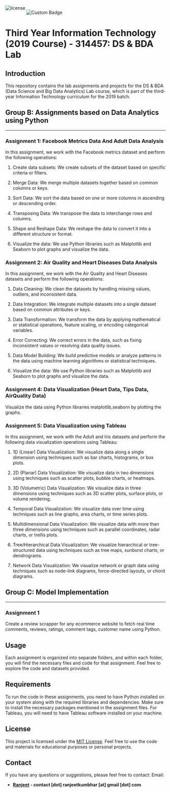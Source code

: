<a href="https://github.com/wervlad/customer-churn-prediction/blob/main/LICENSE">
    
<img align='left' alt="license" src="https://img.shields.io/github/license/wervlad/customer-churn-prediction.svg?color=blue">
</a>

![Custom Badge](https://img.shields.io/badge/Views-1500%2B-blue)

# Third Year Information Technology (2019 Course) - 314457: DS & BDA Lab

## **Introduction**
This repository contains the lab assignments and projects for the DS & BDA (Data Science and Big Data Analytics) Lab course, which is part of the third-year Information Technology curriculum for the 2019 batch.

## **Group B: Assignments based on Data Analytics using Python**
<hr>

### **Assignment 1: Facebook Metrics Data And Adult Data Analysis**

In this assignment, we work with the Facebook metrics dataset and perform the following operations:

1. Create data subsets: We create subsets of the dataset based on specific criteria or filters.

2. Merge Data: We merge multiple datasets together based on common columns or keys.

3. Sort Data: We sort the data based on one or more columns in ascending or descending order.

4. Transposing Data: We transpose the data to interchange rows and columns.

5. Shape and Reshape Data: We reshape the data to convert it into a different structure or format.

6. Visualize the data: We use Python libraries such as Matplotlib and Seaborn to plot graphs and visualize the data.

### **Assignment 2: Air Quality and Heart Diseases Data Analysis**

In this assignment, we work with the Air Quality and Heart Diseases datasets and perform the following operations:

1. Data Cleaning: We clean the datasets by handling missing values, outliers, and inconsistent data.

2. Data Integration: We integrate multiple datasets into a single dataset based on common attributes or keys.

3. Data Transformation: We transform the data by applying mathematical or statistical operations, feature scaling, or encoding categorical variables.

4. Error Correcting: We correct errors in the data, such as fixing inconsistent values or resolving data quality issues.

5. Data Model Building: We build predictive models or analyze patterns in the data using machine learning algorithms or statistical techniques.

6. Visualize the data: We use Python libraries such as Matplotlib and Seaborn to plot graphs and visualize the data.


### **Assignment 4: Data Visualization (Heart Data, Tips Data, AirQuality Data)**

Visualize the data using Python libraries matplotlib,seaborn by plotting the graphs.

### **Assignment 5: Data Visualization using Tableau**
In this assignment, we work with the Adult and Iris datasets and perform the following data visualization operations using Tableau:

1. 1D (Linear) Data Visualization: We visualize data along a single dimension using techniques such as bar charts, histograms, or box plots.

2. 2D (Planar) Data Visualization: We visualize data in two dimensions using techniques such as scatter plots, bubble charts, or heatmaps.

3. 3D (Volumetric) Data Visualization: We visualize data in three dimensions using techniques such as 3D scatter plots, surface plots, or volume rendering.

4. Temporal Data Visualization: We visualize data over time using techniques such as line graphs, area charts, or time series plots.

5. Multidimensional Data Visualization: We visualize data with more than three dimensions using techniques such as parallel coordinates, radar charts, or trellis plots.

6. Tree/Hierarchical Data Visualization: We visualize hierarchical or tree-structured data using techniques such as tree maps, sunburst charts, or dendrograms.

7. Network Data Visualization: We visualize network or graph data using techniques such as node-link diagrams, force-directed layouts, or chord diagrams.


## **Group C: Model Implementation**
<hr>

### **Assignment 1**
Create a review scrapper for any ecommerce website to fetch real time comments, reviews, ratings, comment tags, customer name using Python.
## **Usage**

Each assignment is organized into separate folders, and within each folder, you will find the necessary files and code for that assignment. Feel free to explore the code and datasets provided.

## **Requirements**

To run the code in these assignments, you need to have Python installed on your system along with the required libraries and dependencies. Make sure to install the necessary packages mentioned in the assignment files. For Tableau, you will need to have Tableau software installed on your machine.

## **License**

This project is licensed under the [MIT License](LICENSE). Feel free to use the code and materials for educational purposes or personal projects.

## **Contact**
If you have any questions or suggestions, please feel free to contact:
Email:
* **[Ranjeet](mailto:contact.ranjeetkumbhar@gmail.com) - contact [dot] ranjeetkumbhar [at] gmail [dot] com**

